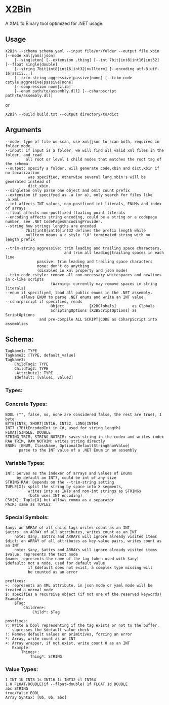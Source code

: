 # X2Bin
A XML to Binary tool optimized for .NET usage.

## Usage

    X2Bin --schema schema.yaml --input file/or/folder --output file.xbin [--mode xml|yaml|json]
        [--singleton] [--extension .thing] [--int 7bit|int8|int16|int32] [--float single|double] 
        [--string 7bit|int8|int16|int32|nullterm] [--encoding utf-8|utf-16|ascii...]
        [--trim-string aggressive|passive|none] [--trim-code cstyle|aggresive|passive|none]
        [--compression none|zlib]
        [--enum path/to/assembly.dll] [--csharpscript path/to/assembly.dll]
        
or

    X2Bin --build build.txt --output directory/to/dict

## Arguments
    --mode: type of file we scan, use xml|json to scan both, required in folder mode
    --input: if input is a folder, we will find all valid xml files in the folder, and read
             all root or level 1 child nodes that matches the root tag of the schema.
    --output: specify a folder, will generate code.xbin and dict.xbin if no localization
              was specified, otherwise several lang.xbin's will be generated instead of
              dict.xbin.
    --singleton only parse one object and omit count prefix
    --extension if specifyed as .a (or a), only search for files like .a.xml
    --int affects INT values, non-postfixed int literals, ENUMs and index of arrays
    --float affects non-postfixed floating point literals
    --encoding affects string encoding, could be a string or a codepage number, see .NET CodePagesEncodingProvider. 
    --string how strings lengths are encoded
             7bit|int8|int16|int32 defines the prefix length while
             nullterm means a c style '\0' terminated string with no length prefix
             
    --trim-string aggressive: trim leading and trailing space characters,
                              and trim all leading|trailing spaces in each line
                  passive: trim leading and trailing space characters
                  none: don't do anything
                  (disabled in xml property and json mode)
    --trim-code cstyle: remove all non-necessary whitespaces and newlines in c-like scripts
                        (Warning: currently may remove spaces in string literals)
    --enum if specifiyed, load all public enums in the .NET assembly.
           allows ENUM to parse .NET enums and write an INT value
    --csharpscript if specified, reads 
                        Object           [X2BGlobals]       as Globals
                        ScriptingOptions [X2BScriptOptions] as ScriptOptions
                   and pre-compile ALL SCRIPT|CODE as CSharpScript into assemblies


## Schema:
    TagName1: TYPE
    TagName2: [TYPE, default_value]
    TagName3: 
        ChildTag1: TYPE
        ChildTag2: TYPE
        ~Attribute1: TYPE
        $default: [value1, value2]

### Types:
### Concrete Types:
    BOOL ("", false, no, none are considered false, the rest are true), 1 byte
    BYTE|INT8, SHORT|INT16, INT32, LONG|INT64
    INT7 (7BitEncodedInt in C#, used for string length)
    FLOAT|SINGLE, DOUBLE
    STRING_TRIM, STRING_NOTRIM: saves string in the codex and writes index
    RAW_TRIM, RAW_NOTRIM: writes string directly
    ENUM: [ENUM, ClassName, OptionalDefaultStringEnumValue]
          parse to the INT value of a .NET Enum in an assembly

### Variable Types:
    INT: Serves as the indexer of arrays and values of Enums
         by default an INT7, could be int of any size
    STRING|RAW: Depends on the --trim-string setting
    TUPLE[X]: split the string by space into X segments, 
              writes ints as INTs and non-int strings as STRINGs
              (both uses INT encoding)
    CSV[X]: Tuple[X] but allows comma as a separator
    PAIR: same as TUPLE2

### Special Symbols:
    $any: an ARRAY of all child tags writes count as an INT
    $attrs: an ARRAY of all attributes, writes count as an INT
        note: $any, $attrs and ARRAYs will ignore already visited items
    $dict: an ARRAY of all attributes as key-value pairs, writes count as an INT
        note: $any, $attrs and ARRAYs will ignore already visited items
    $value: represents the text node
    $name: represents the name of the tag (when used with $any)
    $default: not a node, used for default value
              if $default does not exist, a complex type missing will
              be counted as an error
    
    prefixes:
    ~: represents an XML attribute, in json mode or yaml mode will be treated a normal node
    $: specifies a recursive object (if not one of the reserved keywords)
    Example:
        $Tag:
            Children+:
                Child*: $Tag
    
    postfixes:
    ?: Write a bool representing if the tag exists or not to the buffer,
       supresses the $default value check
    !: Remove default values on primitives, forcing an error
    *: Array, write count as an INT
    +: Array wrapper, if not exist, write count 0 as an INT
       Example:
           Things+:
               Thing*: STRING
    
### Value Types:
    1 INT 1b INT8 1s INT16 1i INT32 il INT64
    1.0 FLOAT/DOUBLE(if --float=double) 1f FLOAT 1d DOUBLE
    abc STRING
    true/false BOOL
    Array Syntax: [0b, 0b, abc]

